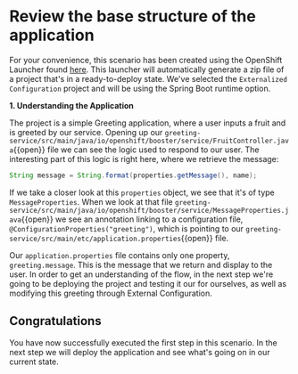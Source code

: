 # Review the base structure of the application

For your convenience, this scenario has been created using the OpenShift Launcher found [here](https://launch.openshift.io/launch/filtered-wizard/all). This launcher will automatically generate a zip file of a project that's in a ready-to-deploy state. We've selected the `Externalized Configuration` project and will be using the Spring Boot runtime option.


**1. Understanding the Application**

The project is a simple Greeting application, where a user inputs a fruit and is greeted by our service. Opening up our ``greeting-service/src/main/java/io/openshift/booster/service/FruitController.java``{{open}} file we can see the logic used to respond to our user. The interesting part of this logic is right here, where we retrieve the message:

```java
String message = String.format(properties.getMessage(), name);
```

If we take a closer look at this `properties` object, we see that it's of type `MessageProperties`. When we look at that file ``greeting-service/src/main/java/io/openshift/booster/service/MessageProperties.java``{{open}} we see an annotation linking to a configuration file, `@ConfigurationProperties("greeting")`, which is pointing to our ``greeting-service/src/main/etc/application.properties``{{open}} file.

Our `application.properties` file contains only one property, `greeting.message`. This is the message that we return and display to the user. In order to get an understanding of the flow, in the next step we're going to be deploying the project and testing it our for ourselves, as well as modifying this greeting through External Configuration.


## Congratulations

You have now successfully executed the first step in this scenario. In the next step we will deploy the application and see what's going on in our current state.